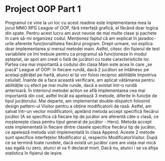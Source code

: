 # Project OOP Part 1

   Programul ce vine la un loc cu acest readme este implementarea mea la jocul
MMO RPG League of OOP, fără interfață grafică, el făcând doar logica din spate.
	Pentru acest lucru am avut nevoie de mai multe clase și pachete în care
să-mi organizez codul. Menționez faptul că am explicat în javadoc-urile aferente
funcționalitatea fiecărui program. Drept urmare, voi explica doar implementarea
și mersul metodei main.
	Astfel, citesc din fișierul de test variabilele ce îmi trebuie pentru ca
programul să funcționeze în modul așteptat, iar apoi am creat o listă de
jucători cu toate caracteristicile lor. Partea cea mai importantă a codului din
clasa Main este acea în care „se joacă” League of OOP: în fiecare rundă, dacă
2 jucători se întâlnesc pe același pătrățel pe hartă, atunci ei își vor folosi
reciproc abilitățile împotriva celuilalt. Înainte de a face această verificare,
am aplicat vătămarea pentru abilitățile cu efect pe mai multe runde, dacă a
existat într-o rundă anterioară.
	În interiorul metodei action se află implementarea cea mai importantă din
cod, astfel încât ea apelează 3 metode, diferite în funcție de tipul
jucătorului. Mai departe, am implementat double-dispatch folosind design
pattern-ul Visitor pentru a obține modificatorii de rasă. Astfel, am salvat
într-un vector modificatorii, apelând metoda accept specifică fiecărui jucător
(A se specifica că fiecare tip de jucător are aferentă câte o clasă, ce
moștenește clasa pentru tipul general de jucător - Hero). Metoda accept este
implementată în fiecare dintre clasele specifice fiecărui tip de jucător, ce
apelează metoda visit implementată în clasa Append. Aceste 2 metode sunt
specifice interfețelor Modificator și, respectiv ModificatorVisitor.
	După ce se termină toate rundele, dacă există un jucător care are viața mai
mică sau egală cu zero, atunci el va fi declarat mort. Dacă nu, atunci i se va
afișa statistica în fișierul de ieșire.